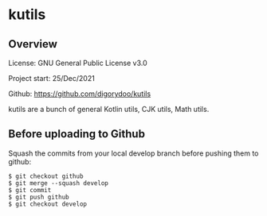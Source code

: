 # kutils

## Overview

License: GNU General Public License v3.0

Project start: 25/Dec/2021

Github: https://github.com/digorydoo/kutils

kutils are a bunch of general Kotlin utils, CJK utils, Math utils.

## Before uploading to Github

Squash the commits from your local develop branch before pushing them to github:

    $ git checkout github
    $ git merge --squash develop
    $ git commit
    $ git push github
    $ git checkout develop
